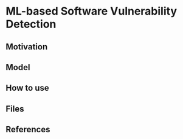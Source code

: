 # ML-based Software Vulnerability Detection

## Motivation

## Model

## How to use

## Files

## References

